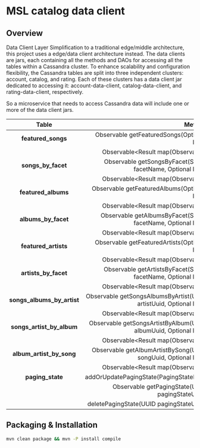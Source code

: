 # MSL catalog data client

## Overview
Data Client Layer
Simplification to a traditional edge/middle architecture, this project uses a edge/data client architecture instead.
The data clients are jars, each containing all the methods and DAOs for accessing all the tables within a Cassandra cluster.
To enhance scalability and configuration flexibility, the Cassandra tables are split into three independent clusters: account, catalog, and rating.
Each of these clusters has a data client jar dedicated to accessing it: account-data-client, catalog-data-client, and rating-data-client, respectively.

So a microservice that needs to access Cassandra data will include one or more of the data client jars.

| Table           | Method  |
|:-------------:| -----:|
| **featured_songs** |Observable<ResultSet> getFeaturedSongs(Optional<Integer> limit) |
| | Observable<Result<FeaturedSongsDao> map(Observable<ResultSet>) |
| **songs_by_facet** |Observable<ResultSet> getSongsByFacet(String facetName, Optional<Integer> limit) |
| |Observable<Result<SongsByFacetDao> map(Observable<ResultSet>) |
| **featured_albums** |Observable<ResultSet> getFeaturedAlbums(Optional<Integer> limit)|
| |Observable<Result<FeaturedAlbumsDao> map(Observable<ResultSet>) |
| **albums_by_facet** | Observable<ResultSet> getAlbumsByFacet(String facetName, Optional<Integer> limit) |
| | Observable<Result<AlbumsByFacetDao> map(Observable<ResultSet>) |
| **featured_artists** | Observable<ResultSet> getFeaturedArtists(Optional<Integer> limit) |
| | Observable<Result<FeaturedArtistsDao> map(Observable<ResultSet>) |
| **artists_by_facet** | Observable<ResultSet> getArtistsByFacet(String facetName, Optional<Integer> limit) |
| | Observable<Result<ArtistsByFacetDao> map(Observable<ResultSet>) |
| **songs_albums_by_artist** | Observable<ResultSet> getSongsAlbumsByArtist(UUID artistUuid, Optional<Integer> limit) |
| | Observable<Result<SongsAlbumsByArtistDao> map(Observable<ResultSet>) |
| **songs_artist_by_album** | Observable<ResultSet> getSongsArtistByAlbum(UUID albumUuid, Optional<Integer> limit) |
| | Observable<Result<SongsArtistByAlbumDao> map(Observable<ResultSet>) |
| **album_artist_by_song** | Observable<ResultSet> getAlbumArtistBySong(UUID songUuid, Optional<Integer> limit) |
| | Observable<Result<AlbumArtistBySongDao> map(Observable<ResultSet>) |
| **paging_state** | addOrUpdatePagingState(PagingStateDao) |
| | Observable<PagingStateDao> getPagingState(UUID pagingStateUuid) |
| | deletePagingState(UUID pagingStateUuid) |

## Packaging & Installation

```bash 
mvn clean package && mvn -P install compile
```